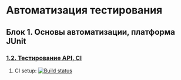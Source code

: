 # Автоматизация тестирования

## Блок 1. Основы автоматизации, платформа JUnit

### [1.2. Тестирование API, CI](https://github.com/netology-code/aqa-homeworks/tree/master/api-ci#%D0%B4%D0%BE%D0%BC%D0%B0%D1%88%D0%BD%D0%B5%D0%B5-%D0%B7%D0%B0%D0%B4%D0%B0%D0%BD%D0%B8%D0%B5-%D0%BA-%D0%B7%D0%B0%D0%BD%D1%8F%D1%82%D0%B8%D1%8E-12-%D1%82%D0%B5%D1%81%D1%82%D0%B8%D1%80%D0%BE%D0%B2%D0%B0%D0%BD%D0%B8%D0%B5-api-ci)

1. CI setup:
   [![Build status](https://ci.appveyor.com/api/projects/status/asssk2m5g2dtqf2w?svg=true)](https://ci.appveyor.com/project/procursor/aqa-1-2-api-ci)

   
    
